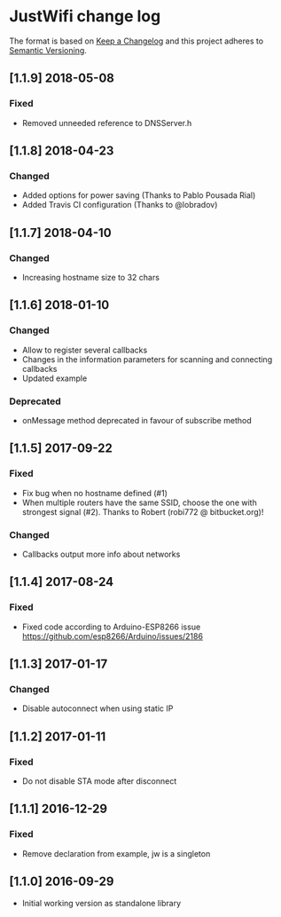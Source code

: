 # JustWifi change log

The format is based on [Keep a Changelog](http://keepachangelog.com/)
and this project adheres to [Semantic Versioning](http://semver.org/).

## [1.1.9] 2018-05-08
### Fixed
- Removed unneeded reference to DNSServer.h

## [1.1.8] 2018-04-23
### Changed
- Added options for power saving (Thanks to Pablo Pousada Rial)
- Added Travis CI configuration (Thanks to @lobradov)

## [1.1.7] 2018-04-10
### Changed
- Increasing hostname size to 32 chars

## [1.1.6] 2018-01-10
### Changed
- Allow to register several callbacks
- Changes in the information parameters for scanning and connecting callbacks
- Updated example

### Deprecated
- onMessage method deprecated in favour of subscribe method

## [1.1.5] 2017-09-22
### Fixed
- Fix bug when no hostname defined (#1)
- When multiple routers have the same SSID, choose the one with strongest signal (#2). Thanks to Robert (robi772 @ bitbucket.org)!

### Changed
- Callbacks output more info about networks

## [1.1.4] 2017-08-24
### Fixed
- Fixed code according to Arduino-ESP8266 issue https://github.com/esp8266/Arduino/issues/2186

## [1.1.3] 2017-01-17
### Changed
- Disable autoconnect when using static IP

## [1.1.2] 2017-01-11
### Fixed
- Do not disable STA mode after disconnect

## [1.1.1] 2016-12-29
### Fixed
- Remove declaration from example, jw is a singleton

## [1.1.0] 2016-09-29
- Initial working version as standalone library
